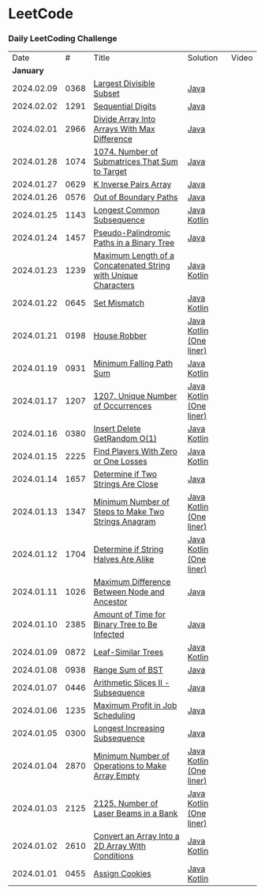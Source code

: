 LeetCode
========

### Daily LeetCoding Challenge

<table>
  <tr>
    <td>Date</td>
    <td>#</td>
    <td>Title</td>
    <td>Solution</td>
    <td>Video</td>
  </tr>
  <tr>
    <td colspan="5"><b>January</b></td>
  </tr>
  <tr>
    <td>2024.02.09</td>
    <td>0368</td>
    <td><a href="https://leetcode.com/problems/largest-divisible-subset/">Largest Divisible Subset</a></td>
    <td>
        <a href="src/main/java/leetcode/p0300/p0368/Solution.java">Java</a><br/>
    </td>
    <td></td>
  </tr>
  <tr>
    <td>2024.02.02</td>
    <td>1291</td>
    <td><a href="https://leetcode.com/problems/sequential-digits/">Sequential Digits</a></td>
    <td>
        <a href="src/main/java/leetcode/p1200/p1291/Solution.java">Java</a><br/>
    </td>
    <td></td>
  </tr>
  <tr>
    <td>2024.02.01</td>
    <td>2966</td>
    <td><a href="https://leetcode.com/problems/divide-array-into-arrays-with-max-difference/">Divide Array Into Arrays With Max Difference</a></td>
    <td>
        <a href="src/main/java/leetcode/p2900/p2966/Solution.java">Java</a><br/>
    </td>
    <td></td>
  </tr>
  <tr>
    <td>2024.01.28</td>
    <td>1074</td>
    <td><a href="https://leetcode.com/problems/number-of-submatrices-that-sum-to-target/">1074. Number of Submatrices That Sum to Target</a></td>
    <td>
        <a href="src/main/java/leetcode/p1000/p1074/Solution.java">Java</a><br/>
    </td>
    <td></td>
  </tr>
  <tr>
    <td>2024.01.27</td>
    <td>0629</td>
    <td><a href="https://leetcode.com/problems/k-inverse-pairs-array/">K Inverse Pairs Array</a></td>
    <td>
        <a href="src/main/java/leetcode/p0600/p0629/Solution.java">Java</a><br/>
    </td>
    <td></td>
  </tr>
  <tr>
    <td>2024.01.26</td>
    <td>0576</td>
    <td><a href="https://leetcode.com/problems/out-of-boundary-paths/">Out of Boundary Paths</a></td>
    <td>
        <a href="src/main/java/leetcode/p0500/p0576/Solution.java">Java</a><br/>
    </td>
    <td></td>
  </tr>
  <tr>
    <td>2024.01.25</td>
    <td>1143</td>
    <td><a href="https://leetcode.com/problems/longest-common-subsequence/">Longest Common Subsequence</a></td>
    <td>
        <a href="src/main/java/leetcode/p1100/p1143/Solution.java">Java</a><br/>
        <a href="src/main/kotlin/leetcode/p1100/p1143/SolutionKt.kt">Kotlin</a><br/>
    </td>
    <td></td>
  </tr>
  <tr>
    <td>2024.01.24</td>
    <td>1457</td>
    <td><a href="https://leetcode.com/problems/pseudo-palindromic-paths-in-a-binary-tree/">Pseudo-Palindromic Paths in a Binary Tree</a></td>
    <td>
        <a href="src/main/java/leetcode/p1400/p1457/Solution.java">Java</a><br/>
    </td>
    <td></td>
  </tr>
  <tr>
    <td>2024.01.23</td>
    <td>1239</td>
    <td><a href="https://leetcode.com/problems/set-mismatch/">Maximum Length of a Concatenated String with Unique Characters</a></td>
    <td>
        <a href="src/main/java/leetcode/p1200/p1239/Solution.java">Java</a><br/>
        <a href="src/main/kotlin/leetcode/p1200/p1239/SolutionKt.kt">Kotlin</a><br/>
    </td>
    <td></td>
  </tr>
  <tr>
    <td>2024.01.22</td>
    <td>0645</td>
    <td><a href="https://leetcode.com/problems/set-mismatch/">Set Mismatch</a></td>
    <td>
        <a href="src/main/java/leetcode/p0600/p0645/Solution.java">Java</a><br/>
        <a href="src/main/kotlin/leetcode/p0600/p0645/SolutionKt.kt">Kotlin</a><br/>
    </td>
    <td></td>
  </tr>
  <tr>
    <td>2024.01.21</td>
    <td>0198</td>
    <td><a href="https://leetcode.com/problems/house-robber/">House Robber</a></td>
    <td>
        <a href="src/main/java/leetcode/p0100/p0198/Solution.java">Java</a><br/>
        <a href="src/main/kotlin/leetcode/p0100/p0198/SolutionKt.kt">Kotlin (One liner)</a><br/>
    </td>
    <td></td>
  </tr>
  <tr>
    <td>2024.01.19</td>
    <td>0931</td>
    <td><a href="https://leetcode.com/problems/minimum-falling-path-sum/">Minimum Falling Path Sum</a></td>
    <td>
        <a href="src/main/java/leetcode/p0900/p0931/Solution.java">Java</a><br/>
        <a href="src/main/kotlin/leetcode/p0900/p0931/SolutionKt.kt">Kotlin</a><br/>
    </td>
    <td></td>
  </tr>
  <tr>
    <td>2024.01.17</td>
    <td>1207</td>
    <td><a href="https://leetcode.com/problems/unique-number-of-occurrences/">1207. Unique Number of Occurrences</a></td>
    <td>
        <a href="src/main/java/leetcode/p1200/p1207/Solution.java">Java</a><br/>
        <a href="src/main/kotlin/leetcode/p1200/p1207/SolutionKt.kt">Kotlin (One liner)</a><br/>
    </td>
    <td></td>
  </tr>
  <tr>
    <td>2024.01.16</td>
    <td>0380</td>
    <td><a href="https://leetcode.com/problems/insert-delete-getrandom-o1/">Insert Delete GetRandom O(1)</a></td>
    <td>
        <a href="src/main/java/leetcode/p0300/p0380/RandomizedSet.java">Java</a><br/>
        <a href="src/main/kotlin/leetcode/p0300/p0380/RandomizedSetKt.kt">Kotlin</a><br/>
    </td>
    <td></td>
  </tr>
  <tr>
    <td>2024.01.15</td>
    <td>2225</td>
    <td><a href="https://leetcode.com/problems/find-players-with-zero-or-one-losses/">Find Players With Zero or One Losses</a></td>
    <td>
        <a href="src/main/java/leetcode/p2200/p2225/Solution.java">Java</a><br/>
        <a href="src/main/kotlin/leetcode/p2200/p2225/SolutionKt.kt">Kotlin</a><br/>
    </td>
    <td></td>
  </tr>
  <tr>
    <td>2024.01.14</td>
    <td>1657</td>
    <td><a href="https://leetcode.com/problems/determine-if-two-strings-are-close/">Determine if Two Strings Are Close</a></td>
    <td>
        <a href="src/main/java/leetcode/p1600/p1657/Solution.java">Java</a><br/>
    </td>
    <td></td>
  </tr>
  <tr>
    <td>2024.01.13</td>
    <td>1347</td>
    <td><a href="https://leetcode.com/problems/minimum-number-of-steps-to-make-two-strings-anagram/">Minimum Number of Steps to Make Two Strings Anagram</a></td>
    <td>    
        <a href="src/main/java/leetcode/p1300/p1347/Solution.java">Java</a><br/>
        <a href="src/main/kotlin/leetcode/p1300/p1347/SolutionKt.kt">Kotlin (One liner)</a><br/>
    </td>
    <td></td>
  </tr>
  <tr>
    <td>2024.01.12</td>
    <td>1704</td>
    <td><a href="https://leetcode.com/problems/determine-if-string-halves-are-alike/">Determine if String Halves Are Alike</a></td>
    <td>    
        <a href="src/main/java/leetcode/p1700/p1704/Solution.java">Java</a><br/>
        <a href="src/main/kotlin/leetcode/p1700/p1704/SolutionKt.kt">Kotlin (One liner)</a><br/>
    </td>
    <td></td>
  </tr>
  <tr>
    <td>2024.01.11</td>
    <td>1026</td>
    <td><a href="https://leetcode.com/problems/maximum-difference-between-node-and-ancestor/">Maximum Difference Between Node and Ancestor</a></td>
    <td>    
        <a href="src/main/java/leetcode/p1000/p1026/Solution.java">Java</a><br/>
    </td>
    <td></td>
  </tr>
  <tr>
    <td>2024.01.10</td>
    <td>2385</td>
    <td><a href="https://leetcode.com/problems/amount-of-time-for-binary-tree-to-be-infected/">Amount of Time for Binary Tree to Be Infected</a></td>
    <td>    
        <a href="src/main/java/leetcode/p2300/p2385/Solution.java">Java</a><br/>
    </td>
    <td></td>
  </tr>
  <tr>
    <td>2024.01.09</td>
    <td>0872</td>
    <td><a href="https://leetcode.com/problems/leaf-similar-trees/">Leaf-Similar Trees</a></td>
    <td>    
        <a href="src/main/java/leetcode/p0800/p0872/Solution.java">Java</a><br/>
        <a href="src/main/kotlin/leetcode/p0800/p0872/SolutionKt.kt">Kotlin</a><br/>
    </td>
    <td></td>
  </tr>
  <tr>
    <td>2024.01.08</td>
    <td>0938</td>
    <td><a href="https://leetcode.com/problems/range-sum-of-bst/">Range Sum of BST</a></td>
    <td>    
        <a href="src/main/java/leetcode/p0900/p0938/Solution.java">Java</a><br/>
    </td>
    <td></td>
  </tr>
  <tr>
    <td>2024.01.07</td>
    <td>0446</td>
    <td><a href="https://leetcode.com/problems/arithmetic-slices-ii-subsequence/">Arithmetic Slices II - Subsequence</a></td>
    <td>    
        <a href="src/main/java/leetcode/p0400/p0446/Solution.java">Java</a><br/>
    </td>
    <td></td>
  </tr>
  <tr>
    <td>2024.01.06</td>
    <td>1235</td>
    <td><a href="https://leetcode.com/problems/maximum-profit-in-job-scheduling/">Maximum Profit in Job Scheduling</a></td>
    <td>    
        <a href="src/main/java/leetcode/p1200/p1235/Solution.java">Java</a><br/>
    </td>
    <td></td>
  </tr>
  <tr>
    <td>2024.01.05</td>
    <td>0300</td>
    <td><a href="https://leetcode.com/problems/longest-increasing-subsequence/">Longest Increasing Subsequence</a></td>
    <td>    
        <a href="src/main/java/leetcode/p0300/p0300/Solution.java">Java</a><br/>
    </td>
    <td></td>
  </tr>
  <tr>
    <td>2024.01.04</td>
    <td>2870</td>
    <td><a href="https://leetcode.com/problems/minimum-number-of-operations-to-make-array-empty/">Minimum Number of Operations to Make Array Empty</a></td>
    <td>    
        <a href="src/main/java/leetcode/p2800/p2870/Solution.java">Java</a><br/>
        <a href="src/main/kotlin/leetcode/p2800/p2870/SolutionKt.kt">Kotlin (One liner)</a>
    </td>
    <td></td>
  </tr>
  <tr>
    <td>2024.01.03</td>
    <td>2125</td>
    <td><a href="https://leetcode.com/problems/number-of-laser-beams-in-a-bank/">2125. Number of Laser Beams in a Bank</a></td>
    <td>    
        <a href="src/main/java/leetcode/p2100/p2125/Solution.java">Java</a><br/>
        <a href="src/main/kotlin/leetcode/p2100/p2125/SolutionKt.kt">Kotlin (One liner)</a>
    </td>
    <td></td>
  </tr>
  <tr>
    <td>2024.01.02</td>
    <td>2610</td>
    <td><a href="https://leetcode.com/problems/convert-an-array-into-a-2d-array-with-conditions/">Convert an Array Into a 2D Array With Conditions</a></td>
    <td>    
        <a href="src/main/java/leetcode/p0400/p0455/Solution.java">Java</a><br/>
        <a href="src/main/kotlin/leetcode/p0400/p0455/SolutionKt.kt">Kotlin</a>
    </td>
    <td></td>
  </tr>
  <tr>
    <td>2024.01.01</td>
    <td>0455</td>
    <td><a href="https://leetcode.com/problems/assign-cookies/">Assign Cookies</a></td>
    <td>    
        <a href="src/main/java/leetcode/p0400/p0455/Solution.java">Java</a><br/>
        <a href="src/main/kotlin/leetcode/p0400/p0455/SolutionKt.kt">Kotlin</a>
    </td>
    <td></td>
  </tr>
</table>